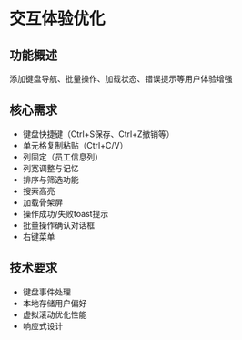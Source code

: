 # 交互体验优化

## 功能概述
添加键盘导航、批量操作、加载状态、错误提示等用户体验增强

## 核心需求
- 键盘快捷键（Ctrl+S保存、Ctrl+Z撤销等）
- 单元格复制粘贴（Ctrl+C/V）
- 列固定（员工信息列）
- 列宽调整与记忆
- 排序与筛选功能
- 搜索高亮
- 加载骨架屏
- 操作成功/失败toast提示
- 批量操作确认对话框
- 右键菜单

## 技术要求
- 键盘事件处理
- 本地存储用户偏好
- 虚拟滚动优化性能
- 响应式设计